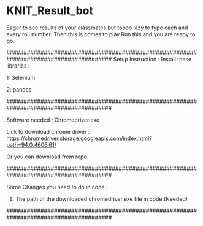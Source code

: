 # KNIT_Result_bot
Eager to see results of your classmates but toooo lazy to type each and every roll number. Then,this is comes to play.Run this and you are ready to go. 

#######################################################################################
Setup Instruction :
Install these libraries :

1: Selenium

2: pandas


#######################################################################################


Software needed :
Chromedriver.exe 

Link to download chrome driver : https://chromedriver.storage.googleapis.com/index.html?path=94.0.4606.61/

Or you can download from repo.


#######################################################################################


Some Changes you need to do in code :
1. The path of the downloaded chromedriver.exe file in code.(Needed)


#######################################################################################



